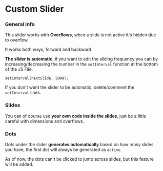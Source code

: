 # Custom Slider

### General info

This slider works with **Overflows**, when a slide is not active it's hidden due to overflow.

It works both ways, forward and backward

**The slider is automatic**, if you want to edit the sliding frequency you can by increasing/decreasing the number in the `setInterval` function at the bottom of the JS File.

`setInterval(nextSlide, 5000);`

If you don't want the slider to be automatic, delete/comment the `setInterval` lines.

### Slides

You can of course use **your own code inside the slides**, just be a little careful with dimensions and overflows.

### Dots

Dots under the slider **generates automatically** based on how many slides you have, the first dot will always be generated as `active`.

As of now, the dots can't be clicked to jump across slides, but this feature will be added.
